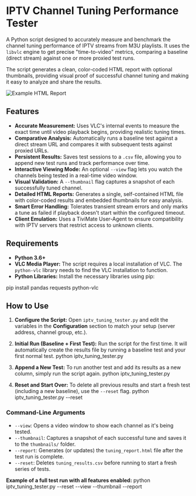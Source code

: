 # IPTV Channel Tuning Performance Tester

A Python script designed to accurately measure and benchmark the channel tuning performance of IPTV streams from M3U playlists. It uses the `libvlc` engine to get precise "time-to-video" metrics, comparing a baseline (direct stream) against one or more proxied test runs.

The script generates a clean, color-coded HTML report with optional thumbnails, providing visual proof of successful channel tuning and making it easy to analyze and share the results.

![Example HTML Report](https://i.imgur.com/gYdI5wW.png)

## Features

* **Accurate Measurement:** Uses VLC's internal events to measure the exact time until video playback begins, providing realistic tuning times.
* **Comparative Analysis:** Automatically runs a baseline test against a direct stream URL and compares it with subsequent tests against proxied URLs.
* **Persistent Results:** Saves test sessions to a `.csv` file, allowing you to append new test runs and track performance over time.
* **Interactive Viewing Mode:** An optional `--view` flag lets you watch the channels being tested in a real-time video window.
* **Visual Validation:** A `--thumbnail` flag captures a snapshot of each successfully tuned channel.
* **Detailed HTML Reports:** Generates a single, self-contained HTML file with color-coded results and embedded thumbnails for easy analysis.
* **Smart Error Handling:** Tolerates transient stream errors and only marks a tune as failed if playback doesn't start within the configured timeout.
* **Client Emulation:** Uses a TiviMate User-Agent to ensure compatibility with IPTV servers that restrict access to unknown clients.

## Requirements

* **Python 3.6+**
* **VLC Media Player:** The script requires a local installation of VLC. The `python-vlc` library needs to find the VLC installation to function.
* **Python Libraries:** Install the necessary libraries using pip:

pip install pandas requests python-vlc
## How to Use

1.  **Configure the Script:** Open `iptv_tuning_tester.py` and edit the variables in the **Configuration** section to match your setup (server address, channel group, etc.).

2.  **Initial Run (Baseline + First Test):** Run the script for the first time. It will automatically create the results file by running a baseline test and your first normal test.
python iptv_tuning_tester.py
3.  **Append a New Test:** To run another test and add its results as a new column, simply run the script again.
python iptv_tuning_tester.py
4.  **Reset and Start Over:** To delete all previous results and start a fresh test (including a new baseline), use the `--reset` flag.
python iptv_tuning_tester.py --reset
### Command-Line Arguments

* `--view`: Opens a video window to show each channel as it's being tested.
* `--thumbnail`: Captures a snapshot of each successful tune and saves it to the `thumbnails/` folder.
* `--report`: Generates (or updates) the `tuning_report.html` file after the test run is complete.
* `--reset`: Deletes `tuning_results.csv` before running to start a fresh series of tests.

**Example of a full test run with all features enabled:**
python iptv_tuning_tester.py --reset --view --thumbnail --report
